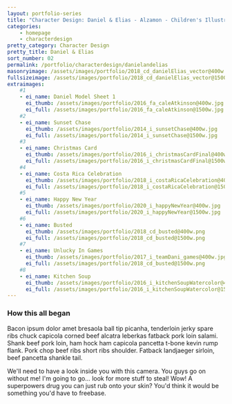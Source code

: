 ```yaml
---
layout: portfolio-series
title: "Character Design: Daniel & Elias - Alzamon - Children's Illustration by Alberto Gonzalez"
categories: 
    - homepage
    - characterdesign
pretty_category: Character Design
pretty_title: Daniel & Elias
sort_number: 02
permalink: /portfolio/characterdesign/danielandelias
masonryimage: /assets/images/portfolio/2018_cd_danielElias_vector@400w.png
fullsizeimage: /assets/images/portfolio/2018_cd_danielElias_vector@1500w.png
extraimages:
    #1
    - ei_name: Daniel Model Sheet 1
      ei_thumb: /assets/images/portfolio/2016_fa_caleAtkinson@400w.jpg
      ei_full: /assets/images/portfolio/2016_fa_caleAtkinson@1500w.jpg
    #2
    - ei_name: Sunset Chase
      ei_thumb: /assets/images/portfolio/2014_i_sunsetChase@400w.jpg
      ei_full: /assets/images/portfolio/2014_i_sunsetChase@1500w.jpg
    #3
    - ei_name: Christmas Card
      ei_thumb: /assets/images/portfolio/2016_i_christmasCardFinal@400w.jpg
      ei_full: /assets/images/portfolio/2016_i_christmasCardFinal@1500w.jpg
    #4
    - ei_name: Costa Rica Celebration
      ei_thumb: /assets/images/portfolio/2018_i_costaRicaCelebration@400w.jpg
      ei_full: /assets/images/portfolio/2018_i_costaRicaCelebration@1500w.jpg
    #5
    - ei_name: Happy New Year
      ei_thumb: /assets/images/portfolio/2020_i_happyNewYear@400w.jpg
      ei_full: /assets/images/portfolio/2020_i_happyNewYear@1500w.jpg
    #6
    - ei_name: Busted
      ei_thumb: /assets/images/portfolio/2018_cd_busted@400w.png
      ei_full: /assets/images/portfolio/2018_cd_busted@1500w.png 
    #7   
    - ei_name: Unlucky In Games
      ei_thumb: /assets/images/portfolio/2017_i_teamDani_games@400w.jpg
      ei_full: /assets/images/portfolio/2018_cd_busted@1500w.png 
    #8   
    - ei_name: Kitchen Soup
      ei_thumb: /assets/images/portfolio/2016_i_kitchenSoupWatercolor@400w.jpg
      ei_full: /assets/images/portfolio/2016_i_kitchenSoupWatercolor@1500w.jpg    
---
```


### How this all began

Bacon ipsum dolor amet bresaola ball tip picanha, tenderloin jerky spare ribs chuck capicola corned beef alcatra leberkas fatback pork loin salami. Shank beef pork loin, ham hock ham capicola pancetta t-bone kevin rump flank. Pork chop beef ribs short ribs shoulder. Fatback landjaeger sirloin, beef pancetta shankle tail.

We'll need to have a look inside you with this camera. You guys go on without me! I'm going to go… look for more stuff to steal! Wow! A superpowers drug you can just rub onto your skin? You'd think it would be something you'd have to freebase.